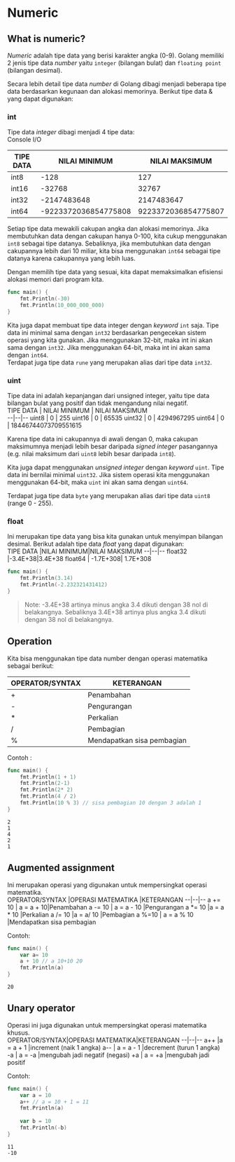 # Numeric  
## What is numeric?  
*Numeric* adalah tipe data yang berisi karakter angka (0-9). Golang memiliki 2 jenis tipe data *number* yaitu `integer` (bilangan bulat) dan `floating point` (bilangan desimal).  

Secara lebih detail tipe data *number* di Golang dibagi menjadi beberapa tipe data berdasarkan kegunaan dan alokasi memorinya. Berikut tipe data & yang dapat digunakan:  
 
### int
Tipe data *integer* dibagi menjadi 4 tipe data:  
Console I/O  

TIPE DATA  | NILAI MINIMUM | NILAI MAKSIMUM
--|--|--
int8 | -128 | 127   
int16 | -32768  | 32767
int32 | -2147483648 | 2147483647
int64 | -9223372036854775808 | 9223372036854775807

Setiap tipe data mewakili cakupan angka dan alokasi memorinya. Jika membutuhkan data dengan cakupan hanya 0-100, kita cukup menggunakan `int8` sebagai tipe datanya. Sebaliknya, jika membutuhkan data dengan cakupannya lebih dari 10 miliar, kita bisa menggunakan `int64` sebagai tipe datanya karena cakupannya yang lebih luas. 

Dengan memilih tipe data yang sesuai, kita dapat memaksimalkan efisiensi alokasi memori dari program kita.  
```go
func main() {
	fmt.Println(-30)  
	fmt.Println(10_000_000_000)  
}
```

Kita juga dapat membuat tipe data integer dengan *keyword* `int` saja. Tipe data ini minimal sama dengan `int32` berdasarkan pengecekan sistem operasi yang kita gunakan. Jika menggunakan 32-bit, maka int ini akan sama dengan `int32`. Jika menggunakan 64-bit, maka int ini akan sama dengan `int64`.  
Terdapat juga tipe data `rune` yang merupakan alias dari tipe data `int32`.

### uint  
Tipe data ini adalah kepanjangan dari unsigned integer, yaitu tipe data bilangan bulat yang positif dan tidak mengandung nilai negatif.  
TIPE DATA  | NILAI MINIMUM | NILAI MAKSIMUM  
--|--|--
uint8  | 0 | 255
uint16  | 0 | 65535
uint32  | 0 | 4294967295
uint64  | 0 | 18446744073709551615 
  

Karena tipe data ini cakupannya di awali dengan 0, maka cakupan maksimumnya menjadi lebih besar daripada *signed integer* pasangannya (e.g. nilai maksimum dari `uint8` lebih besar daripada `int8`).  

Kita juga dapat menggunakan *unsigned integer* dengan *keyword* `uint`. Tipe data ini bernilai minimal `uint32`. Jika sistem operasi kita menggunakan menggunakan 64-bit, maka `uint` ini akan sama dengan `uint64`.  

Terdapat juga tipe data `byte` yang merupakan alias dari tipe data `uint8` (range 0 - 255).  

### float  
Ini merupakan tipe data yang bisa kita gunakan untuk menyimpan bilangan desimal. Berikut adalah tipe data *float* yang dapat digunakan:  
TIPE DATA  |NILAI MINIMUM|NILAI MAKSIMUM
--|--|--
float32  |-3.4E+38|3.4E+38
float64  | -1.7E+308| 1.7E+308

```go
func main() {
	fmt.Println(3.14)
	fmt.Println(-2.232321431412)
}
```
>Note: -3.4E+38 artinya minus angka 3.4 dikuti dengan 38 nol di belakangnya. Sebaliknya 3.4E+38 artinya plus angka 3.4 dikuti dengan 38 nol di belakangnya.  

##  Operation  

Kita bisa menggunakan tipe data number dengan operasi matematika sebagai berikut:  

OPERATOR/SYNTAX  |KETERANGAN
--|--
+| Penambahan
-|Pengurangan
\*|Perkalian
/ |Pembagian
%  |Mendapatkan sisa pembagian
Contoh :  
```go
func main() {  
	fmt.Println(1 + 1)
	fmt.Println(2-1)
	fmt.Println(2* 2)
	fmt.Println(4 / 2)
	fmt.Println(10 % 3) // sisa pembagian 10 dengan 3 adalah 1  
}
```
```Output
2  
1  
4  
2  
1  
```

## Augmented assignment  
Ini merupakan operasi yang digunakan untuk mempersingkat operasi matematika.  
OPERATOR/SYNTAX  |OPERASI MATEMATIKA |KETERANGAN
--|--|--
a += 10  | a = a + 10|Penambahan
a -= 10  | a = a - 10  |Pengurangan
a \*= 10  |a = a * 10  |Perkalian
a /= 10  |a = a/ 10  |Pembagian
a %=10  | a = a % 10  |Mendapatkan sisa pembagian
  
Contoh:  
```go
func main() {  
	var a= 10  
	a + 10 // a 10+10 20  
	fmt.Println(a)  
}
```  
```Output
20  
```

## Unary operator  
Operasi ini juga digunakan untuk mempersingkat operasi matematika khusus.  
OPERATOR/SYNTAX|OPERASI MATEMATIKA|KETERANGAN
--|--|--
a++  |a = a + 1  |increment (naik 1 angka) 
a--  | a = a - 1  |decrement (turun 1 angka)  
-a  | a = -a  |mengubah jadi negatif (negasi) 
+a  | a = +a |mengubah jadi positif  

Contoh:  
```go
func main() {  
	var a = 10  
	a++ // a = 10 + 1 = 11  
	fmt.Println(a)
	
	var b = 10  
	fmt.Println(-b)  
}  
```
```output
11  
-10
```
